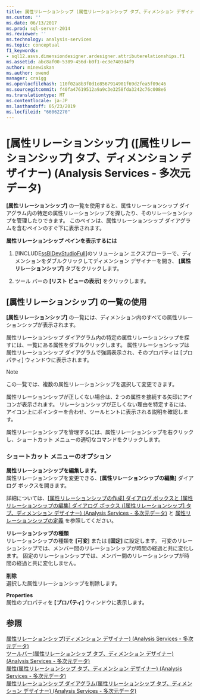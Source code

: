 ```yaml
---
title: 属性リレーションシップ (属性リレーションシップ タブ、ディメンション デザイナー) (Analysis Services - 多次元データ) |Microsoft Docs
ms.custom: ''
ms.date: 06/13/2017
ms.prod: sql-server-2014
ms.reviewer: ''
ms.technology: analysis-services
ms.topic: conceptual
f1_keywords:
- sql12.asvs.dimensiondesigner.ardesigner.attributerelationships.f1
ms.assetid: abc8af00-5389-456d-b0f1-ec3e7403d4f9
author: minewiskan
ms.author: owend
manager: craigg
ms.openlocfilehash: 110f02a8b3f0d1e8567914901f69d2fea5f09c46
ms.sourcegitcommit: f40fa47619512a9a9c3e3258fda3242c76c008e6
ms.translationtype: MT
ms.contentlocale: ja-JP
ms.lasthandoff: 05/23/2019
ms.locfileid: "66062270"
---
```

# <a name="attribute-relationships-attribute-relationship-designer-tab-dimension-designer-analysis-services---multidimensional-data"></a>[属性リレーションシップ] ([属性リレーションシップ] タブ、ディメンション デザイナー) (Analysis Services - 多次元データ)
  **[属性リレーションシップ]** の一覧を使用すると、属性リレーションシップ ダイアグラム内の特定の属性リレーションシップを探したり、そのリレーションシップを管理したりできます。 このペインは、属性リレーションシップ ダイアグラムを含むペインのすぐ下に表示されます。  
  
 **属性リレーションシップ ペインを表示するには**  
  
1.  [!INCLUDE[ssBIDevStudioFull](../includes/ssbidevstudiofull-md.md)]のソリューション エクスプローラーで、ディメンションをダブルクリックしてディメンション デザイナーを開き、 **[属性リレーションシップ]** タブをクリックします。  
  
2.  ツール バーの **[リスト ビューの表示]** をクリックします。  
  
## <a name="using-the-attribute-relationships-list"></a>[属性リレーションシップ] の一覧の使用  
 **[属性リレーションシップ]** の一覧には、ディメンション内のすべての属性リレーションシップが表示されます。  
  
 属性リレーションシップ ダイアグラム内の特定の属性リレーションシップを探すには、一覧にある属性をダブルクリックします。 属性リレーションシップは属性リレーションシップ ダイアグラムで強調表示され、そのプロパティは [プロパティ] ウィンドウに表示されます。  
  
> [!NOTE]  
>  この一覧では、複数の属性リレーションシップを選択して変更できます。  
  
 属性リレーションシップが正しくない場合は、2 つの属性を接続する矢印にアイコンが表示されます。 リレーションシップが正しくない理由を特定するには、アイコン上にポインターを合わせ、ツールヒントに表示される説明を確認します。  
  
 属性リレーションシップを管理するには、属性リレーションシップを右クリックし、ショートカット メニューの適切なコマンドをクリックします。  
  
### <a name="shortcut-menu-options"></a>ショートカット メニューのオプション  
 **属性リレーションシップを編集します。**  
 属性リレーションシップを変更できる、**[属性リレーションシップの編集]** ダイアログ ボックスを開きます。  
  
 詳細については、[[属性リレーションシップの作成] ダイアログ ボックスと [属性リレーションシップの編集] ダイアログ ボックス &#40;[属性リレーションシップ] タブ、ディメンション デザイナー&#41; &#40;Analysis Services - 多次元データ&#41;](create-edit-attribute-relationships-dialog-boxes-analysis-services-multidimensional-data.md) と [属性リレーションシップの定義](multidimensional-models/attribute-relationships-define.md) を参照してください。  
  
 **リレーションシップの種類**  
 リレーションシップの種類を **[可変]** または **[固定]** に設定します。 可変のリレーションシップでは、メンバー間のリレーションシップが時間の経過と共に変化します。 固定のリレーションシップでは、メンバー間のリレーションシップが時間の経過と共に変化しません。  
  
 **削除**  
 選択した属性リレーションシップを削除します。  
  
 **Properties**  
 属性のプロパティを **[プロパティ]** ウィンドウに表示します。  
  
## <a name="see-also"></a>参照  
 [属性リレーションシップ&#40;ディメンション デザイナー&#41; &#40;Analysis Services - 多次元データ&#41;](attribute-relationships-dimension-designer-analysis-services-multidimensional-data.md)   
 [ツールバー&#40;属性リレーションシップ タブ、ディメンション デザイナー&#41; &#40;Analysis Services - 多次元データ&#41;](toolbar-attribute-relationship-dimension-designer-analysis-services-multidimensional-data.md)   
 [属性&#40;属性リレーションシップ タブ、ディメンション デザイナー&#41; &#40;Analysis Services - 多次元データ&#41;](attributes-designer-tab-dimension-designer-analysis-services-multidimensional-data.md)   
 [属性リレーションシップ ダイアグラム&#40;属性リレーションシップ タブ、ディメンション デザイナー&#41; &#40;Analysis Services - 多次元データ&#41;](attribute-relationship-diagram-analysis-services-multidimensional-data.md)  
  
  
